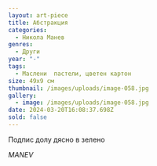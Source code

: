 ```yaml
---
layout: art-piece
title: Абстракция
categories:
  - Никола Манев
genres:
  - Други
year: "-"
tags:
  - Маслени  пастели, цветен картон
size: 49х9 см
thumbnail: /images/uploads/image-058.jpg
gallery:
  - image: /images/uploads/image-058.jpg
date: 2024-03-20T16:08:37.698Z
sold: false
---
```

Подпис долу дясно в зелено 

*MANEV*

